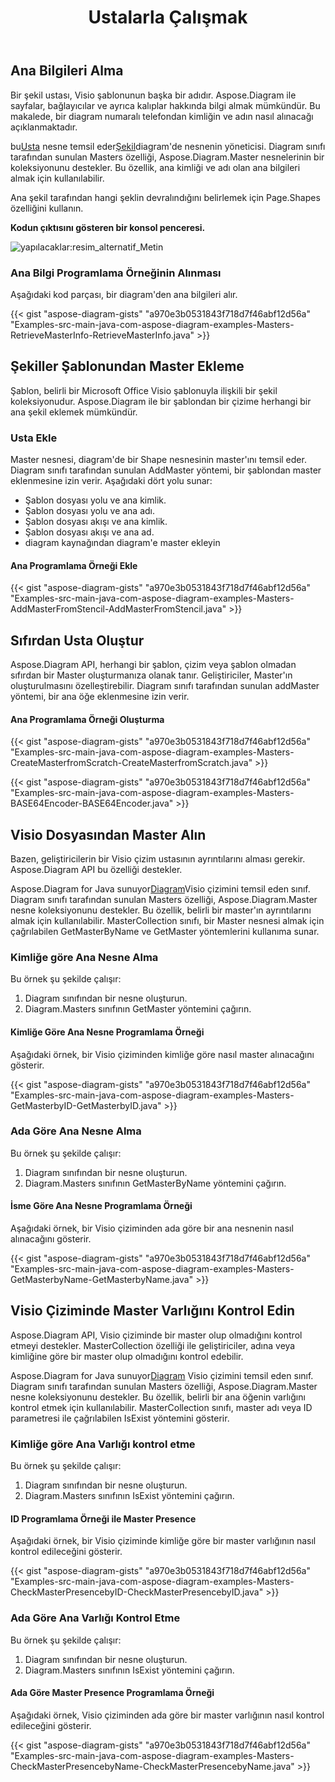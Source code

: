 ﻿---
title: Ustalarla Çalışmak
type: docs
weight: 30
url: /tr/java/working-with-masters/
---
## **Ana Bilgileri Alma**
Bir şekil ustası, Visio şablonunun başka bir adıdır. Aspose.Diagram ile sayfalar, bağlayıcılar ve ayrıca kalıplar hakkında bilgi almak mümkündür. Bu makalede, bir diagram numaralı telefondan kimliğin ve adın nasıl alınacağı açıklanmaktadır.

 bu[Usta](https://reference.aspose.com/diagram/java/com.aspose.diagram/master) nesne temsil eder[Şekil](https://reference.aspose.com/diagram/java/com.aspose.diagram/shape)diagram'de nesnenin yöneticisi. Diagram sınıfı tarafından sunulan Masters özelliği, Aspose.Diagram.Master nesnelerinin bir koleksiyonunu destekler. Bu özellik, ana kimliği ve adı olan ana bilgileri almak için kullanılabilir.

Ana şekil tarafından hangi şeklin devralındığını belirlemek için Page.Shapes özelliğini kullanın.

**Kodun çıktısını gösteren bir konsol penceresi.** 

![yapılacaklar:resim_alternatif_Metin](http://i.imgur.com/DPn5sP9.png)
### **Ana Bilgi Programlama Örneğinin Alınması**
Aşağıdaki kod parçası, bir diagram'den ana bilgileri alır.

{{< gist "aspose-diagram-gists" "a970e3b0531843f718d7f46abf12d56a" "Examples-src-main-java-com-aspose-diagram-examples-Masters-RetrieveMasterInfo-RetrieveMasterInfo.java" >}}
## **Şekiller Şablonundan Master Ekleme**
Şablon, belirli bir Microsoft Office Visio şablonuyla ilişkili bir şekil koleksiyonudur. Aspose.Diagram ile bir şablondan bir çizime herhangi bir ana şekil eklemek mümkündür.
### **Usta Ekle**
Master nesnesi, diagram'de bir Shape nesnesinin master'ını temsil eder. Diagram sınıfı tarafından sunulan AddMaster yöntemi, bir şablondan master eklenmesine izin verir. Aşağıdaki dört yolu sunar:

- Şablon dosyası yolu ve ana kimlik.
- Şablon dosyası yolu ve ana adı.
- Şablon dosyası akışı ve ana kimlik.
- Şablon dosyası akışı ve ana ad.
- diagram kaynağından diagram'e master ekleyin
#### **Ana Programlama Örneği Ekle**
{{< gist "aspose-diagram-gists" "a970e3b0531843f718d7f46abf12d56a" "Examples-src-main-java-com-aspose-diagram-examples-Masters-AddMasterFromStencil-AddMasterFromStencil.java" >}}
## **Sıfırdan Usta Oluştur**
Aspose.Diagram API, herhangi bir şablon, çizim veya şablon olmadan sıfırdan bir Master oluşturmanıza olanak tanır. Geliştiriciler, Master'ın oluşturulmasını özelleştirebilir. Diagram sınıfı tarafından sunulan addMaster yöntemi, bir ana öğe eklenmesine izin verir.
#### **Ana Programlama Örneği Oluşturma**
{{< gist "aspose-diagram-gists" "a970e3b0531843f718d7f46abf12d56a" "Examples-src-main-java-com-aspose-diagram-examples-Masters-CreateMasterfromScratch-CreateMasterfromScratch.java" >}}

{{< gist "aspose-diagram-gists" "a970e3b0531843f718d7f46abf12d56a" "Examples-src-main-java-com-aspose-diagram-examples-Masters-BASE64Encoder-BASE64Encoder.java" >}}
## **Visio Dosyasından Master Alın**
Bazen, geliştiricilerin bir Visio çizim ustasının ayrıntılarını alması gerekir. Aspose.Diagram API bu özelliği destekler.

 Aspose.Diagram for Java sunuyor[Diagram](https://reference.aspose.com/diagram/java/com.aspose.diagram/diagram)Visio çizimini temsil eden sınıf. Diagram sınıfı tarafından sunulan Masters özelliği, Aspose.Diagram.Master nesne koleksiyonunu destekler. Bu özellik, belirli bir master'ın ayrıntılarını almak için kullanılabilir. MasterCollection sınıfı, bir Master nesnesi almak için çağrılabilen GetMasterByName ve GetMaster yöntemlerini kullanıma sunar.
### **Kimliğe göre Ana Nesne Alma**
Bu örnek şu şekilde çalışır:

1. Diagram sınıfından bir nesne oluşturun.
1. Diagram.Masters sınıfının GetMaster yöntemini çağırın.
#### **Kimliğe Göre Ana Nesne Programlama Örneği**
Aşağıdaki örnek, bir Visio çiziminden kimliğe göre nasıl master alınacağını gösterir.

{{< gist "aspose-diagram-gists" "a970e3b0531843f718d7f46abf12d56a" "Examples-src-main-java-com-aspose-diagram-examples-Masters-GetMasterbyID-GetMasterbyID.java" >}}
### **Ada Göre Ana Nesne Alma**
Bu örnek şu şekilde çalışır:

1. Diagram sınıfından bir nesne oluşturun.
1. Diagram.Masters sınıfının GetMasterByName yöntemini çağırın.
#### **İsme Göre Ana Nesne Programlama Örneği**
Aşağıdaki örnek, bir Visio çiziminden ada göre bir ana nesnenin nasıl alınacağını gösterir.

{{< gist "aspose-diagram-gists" "a970e3b0531843f718d7f46abf12d56a" "Examples-src-main-java-com-aspose-diagram-examples-Masters-GetMasterbyName-GetMasterbyName.java" >}}
## **Visio Çiziminde Master Varlığını Kontrol Edin**
Aspose.Diagram API, Visio çiziminde bir master olup olmadığını kontrol etmeyi destekler. MasterCollection özelliği ile geliştiriciler, adına veya kimliğine göre bir master olup olmadığını kontrol edebilir.

 Aspose.Diagram for Java sunuyor[Diagram](https://reference.aspose.com/diagram/java/com.aspose.diagram/diagram) Visio çizimini temsil eden sınıf. Diagram sınıfı tarafından sunulan Masters özelliği, Aspose.Diagram.Master nesne koleksiyonunu destekler. Bu özellik, belirli bir ana öğenin varlığını kontrol etmek için kullanılabilir. MasterCollection sınıfı, master adı veya ID parametresi ile çağrılabilen IsExist yöntemini gösterir.
### **Kimliğe göre Ana Varlığı kontrol etme**
Bu örnek şu şekilde çalışır:

1. Diagram sınıfından bir nesne oluşturun.
1. Diagram.Masters sınıfının IsExist yöntemini çağırın.
#### **ID Programlama Örneği ile Master Presence**
Aşağıdaki örnek, bir Visio çiziminde kimliğe göre bir master varlığının nasıl kontrol edileceğini gösterir.

{{< gist "aspose-diagram-gists" "a970e3b0531843f718d7f46abf12d56a" "Examples-src-main-java-com-aspose-diagram-examples-Masters-CheckMasterPresencebyID-CheckMasterPresencebyID.java" >}}
### **Ada Göre Ana Varlığı Kontrol Etme**
Bu örnek şu şekilde çalışır:

1. Diagram sınıfından bir nesne oluşturun.
1. Diagram.Masters sınıfının IsExist yöntemini çağırın.
#### **Ada Göre Master Presence Programlama Örneği**
Aşağıdaki örnek, Visio çiziminden ada göre bir master varlığının nasıl kontrol edileceğini gösterir.

{{< gist "aspose-diagram-gists" "a970e3b0531843f718d7f46abf12d56a" "Examples-src-main-java-com-aspose-diagram-examples-Masters-CheckMasterPresencebyName-CheckMasterPresencebyName.java" >}}
